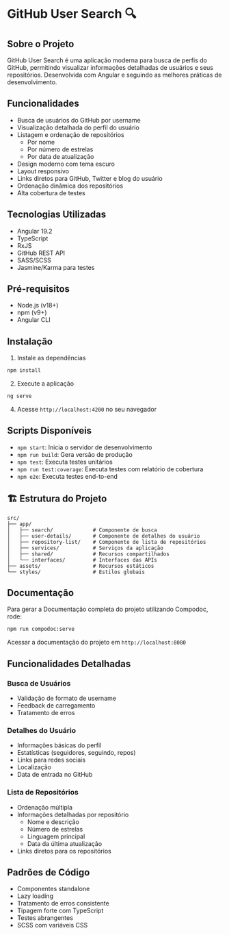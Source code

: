 # GitHub User Search 🔍

## Sobre o Projeto

GitHub User Search é uma aplicação moderna para busca de perfis do GitHub, permitindo visualizar informações detalhadas de usuários e seus repositórios. Desenvolvida com Angular e seguindo as melhores práticas de desenvolvimento.

## Funcionalidades

- Busca de usuários do GitHub por username
- Visualização detalhada do perfil do usuário
- Listagem e ordenação de repositórios
  - Por nome
  - Por número de estrelas
  - Por data de atualização
- Design moderno com tema escuro
- Layout responsivo
- Links diretos para GitHub, Twitter e blog do usuário
- Ordenação dinâmica dos repositórios
- Alta cobertura de testes

## Tecnologias Utilizadas

- Angular 19.2
- TypeScript
- RxJS
- GitHub REST API
- SASS/SCSS
- Jasmine/Karma para testes

## Pré-requisitos

- Node.js (v18+)
- npm (v9+)
- Angular CLI

## Instalação
1. Instale as dependências
```bash
npm install
```

2. Execute a aplicação
```bash
ng serve
```

4. Acesse `http://localhost:4200` no seu navegador

## Scripts Disponíveis

- `npm start`: Inicia o servidor de desenvolvimento
- `npm run build`: Gera versão de produção
- `npm test`: Executa testes unitários
- `npm run test:coverage`: Executa testes com relatório de cobertura
- `npm e2e`: Executa testes end-to-end

## 🏗️ Estrutura do Projeto

```
src/
├── app/
│   ├── search/             # Componente de busca
│   ├── user-details/       # Componente de detalhes do usuário
│   ├── repository-list/    # Componente de lista de repositórios
│   ├── services/           # Serviços da aplicação
│   ├── shared/             # Recursos compartilhados
│   └── interfaces/         # Interfaces das APIs
├── assets/                 # Recursos estáticos
└── styles/                 # Estilos globais
```

## Documentação

Para gerar a Documentação completa do projeto utilizando Compodoc, rode:

```bash
npm run compodoc:serve

```

Acessar a documentação do projeto em `http://localhost:8080`

## Funcionalidades Detalhadas

### Busca de Usuários
- Validação de formato de username
- Feedback de carregamento
- Tratamento de erros

### Detalhes do Usuário
- Informações básicas do perfil
- Estatísticas (seguidores, seguindo, repos)
- Links para redes sociais
- Localização
- Data de entrada no GitHub

### Lista de Repositórios
- Ordenação múltipla
- Informações detalhadas por repositório
  - Nome e descrição
  - Número de estrelas
  - Linguagem principal
  - Data da última atualização
- Links diretos para os repositórios

## Padrões de Código

- Componentes standalone
- Lazy loading
- Tratamento de erros consistente
- Tipagem forte com TypeScript
- Testes abrangentes
- SCSS com variáveis CSS
